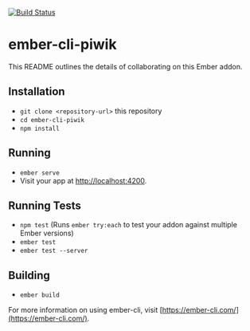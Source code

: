 [![Build Status](https://travis-ci.org/km-smith/ember-cli-piwik.svg?branch=master)](https://travis-ci.org/km-smith/ember-cli-piwik)

# ember-cli-piwik

This README outlines the details of collaborating on this Ember addon.

## Installation

* `git clone <repository-url>` this repository
* `cd ember-cli-piwik`
* `npm install`

## Running

* `ember serve`
* Visit your app at [http://localhost:4200](http://localhost:4200).

## Running Tests

* `npm test` (Runs `ember try:each` to test your addon against multiple Ember versions)
* `ember test`
* `ember test --server`

## Building

* `ember build`

For more information on using ember-cli, visit [https://ember-cli.com/](https://ember-cli.com/).
